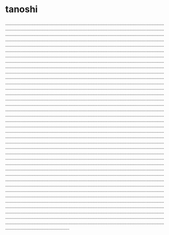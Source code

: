# tanoshi
..........................................................................................................................................................................................................................................................................................................................................................................................................................................................................................................................................................................................................................................................................................................................................................................................................................................................................................................................................................................................................................................................................................................................................................................................................................................................................................................................................................................................................................................................................................................................................................................................................................................................................................................................................................................................................................................................................................................................................................................................................................................................................................................................................................................................................................................................................................................................................................................................................................................................................................................................................................................................................................................................................................................................................................................................................................................................................................................................................................................................................................................................................................................................................................................................................................................................................................................................................................................................................................................................................................................................................................................................................................................................................................................................................................................................................................................................................................................................................................................................................................................................................................................................................................................................................................................................................................................................................................................................................................................................................................................................................................................................................................................................................................................................................................................................................................................................................................................................................................